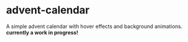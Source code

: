 # advent-calendar
 A simple advent calendar with hover effects and background animations.
 <br> **currently a work in progress!**
